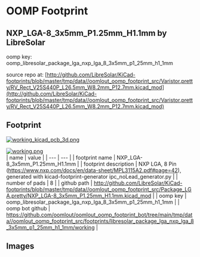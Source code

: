 # OOMP Footprint  
## NXP_LGA-8_3x5mm_P1.25mm_H1.1mm  by LibreSolar  
  
oomp key: oomp_libresolar_package_lga_nxp_lga_8_3x5mm_p1_25mm_h1_1mm  
  
source repo at: [http://github.com/LibreSolar/KiCad-footprints/blob/master/tmp/data//oomlout_oomp_footprint_src/Varistor.pretty/RV_Rect_V25S440P_L26.5mm_W8.2mm_P12.7mm.kicad_mod](http://github.com/LibreSolar/KiCad-footprints/blob/master/tmp/data//oomlout_oomp_footprint_src/Varistor.pretty/RV_Rect_V25S440P_L26.5mm_W8.2mm_P12.7mm.kicad_mod)  
## Footprint  
  
[![working_kicad_pcb_3d.png](working_kicad_pcb_3d_600.png)](working_kicad_pcb_3d.png)  
  
[![working.png](working_600.png)](working.png)  
| name | value | 
| --- | --- | 
| footprint name | NXP_LGA-8_3x5mm_P1.25mm_H1.1mm | 
| footprint description | NXP  LGA, 8 Pin (https://www.nxp.com/docs/en/data-sheet/MPL3115A2.pdf#page=42), generated with kicad-footprint-generator ipc_noLead_generator.py | 
| number of pads | 8 | 
| github path | http://github.com/LibreSolar/KiCad-footprints/blob/master/tmp/data//oomlout_oomp_footprint_src/Package_LGA.pretty/NXP_LGA-8_3x5mm_P1.25mm_H1.1mm.kicad_mod | 
| oomp key | oomp_libresolar_package_lga_nxp_lga_8_3x5mm_p1_25mm_h1_1mm | 
| oomp bot github | https://github.com/oomlout/oomlout_oomp_footprint_bot/tree/main/tmp/data//oomlout_oomp_footprint_src/footprints/libresolar_package_lga_nxp_lga_8_3x5mm_p1_25mm_h1_1mm/working | 
## Images  
